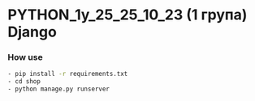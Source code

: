 # PYTHON_1y_25_25_10_23 (1 група) Django

### How use

```bash
- pip install -r requirements.txt
- cd shop
- python manage.py runserver
```
